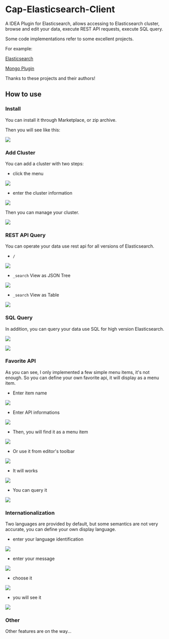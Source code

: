 # Cap-Elasticsearch-Client

A IDEA Plugin for Elasticsearch, allows accessing to Elasticsearch cluster, browse and edit your data, execute REST API requests, execute SQL query.

Some code implementations refer to some excellent projects.

For example:

[Elasticsearch](https://plugins.jetbrains.com/plugin/14512-elasticsearch)

[Mongo Plugin](https://plugins.jetbrains.com/plugin/14512-elasticsearch)

Thanks to these projects and their authors!

## How to use

### Install

You can install it through Marketplace, or zip archive.

Then you will see like this:

![](./images/install_01.png)

### Add Cluster

You can add a cluster with two steps:

* click the menu  

![](./images/add_cluster_01.png)

* enter the cluster information

![](./images/add_cluster_02.png)

Then you can manage your cluster.

![](./images/add_cluster_03.png)

### REST API Query

You can operate your data use rest api for all versions of Elasticsearch.

* `/`

![](./images/rest_query_01.png)

* `_search` View as JSON Tree

![](./images/rest_query_02.png)

* `_search` View as Table

![](./images/rest_query_03.png)

### SQL Query

In addition, you can query your data use SQL for high version Elasticsearch.

![](./images/sql_query_01.png)

![](./images/sql_query_02.png)

### Favorite API

As you can see, I only implemented a few simple menu items,  it's not enough. So you can define your own favorite api, it will display as a menu item.

* Enter item name

![](./images/favorite_api_01.png)

* Enter API informations

![](./images/favorite_api_02.png)

* Then, you will find it as a menu item

![](./images/favorite_api_03.png)

* Or use it from editor's toolbar

![](./images/favorite_api_04.png)

* It will works

![](./images/favorite_api_05.png)

* You can query it

![](./images/favorite_api_06.png)

### Internationalization

Two languages are provided by default, but some semantics are not very accurate, you can define your own display language.

* enter your language identification

![](./images/i18n_01.png)

* enter your message

![](./images/i18n_02.png)

* choose it

![](./images/i18n_03.png)

* you will see it

![](./images/i18n_04.png)

### Other

Other features are on the way...